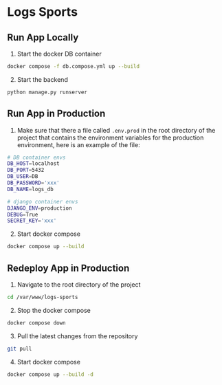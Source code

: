 # Logs Sports

## Run App Locally

1. Start the docker DB container

```bash
docker compose -f db.compose.yml up --build
```

2. Start the backend

```bash
python manage.py runserver
```

## Run App in Production

1. Make sure that there a file called `.env.prod` in the root directory of the project that contains the environment variables for the production environment, here is an example of the file:

```bash
# DB container envs
DB_HOST=localhost
DB_PORT=5432
DB_USER=DB
DB_PASSWORD='xxx'
DB_NAME=logs_db

# django container envs
DJANGO_ENV=production
DEBUG=True
SECRET_KEY='xxx'
```

2. Start docker compose

```bash
docker compose up --build
```

## Redeploy App in Production

1. Navigate to the root directory of the project

```bash
cd /var/www/logs-sports
```

2. Stop the docker compose

```bash
docker compose down
```

3. Pull the latest changes from the repository

```bash
git pull
```

4. Start docker compose

```bash
docker compose up --build -d
```
